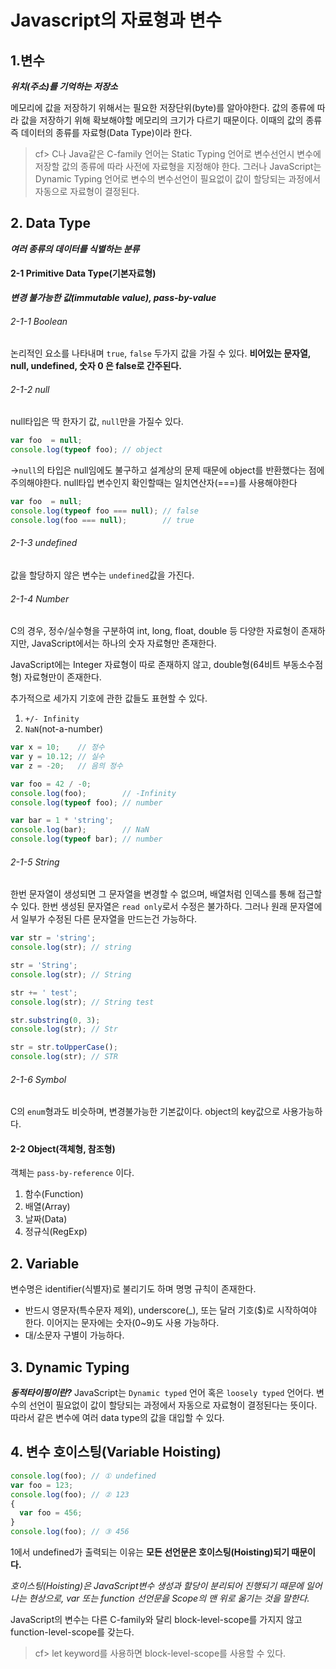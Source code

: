 # Javascript의 자료형과 변수

## 1.변수
***위치(주소)를 기억하는 저장소***

메모리에 값을 저장하기 위해서는 필요한 저장단위(byte)를 알아야한다.
값의 종류에 따라 값을 저장하기 위해 확보해야할 메모리의 크기가 다르기 때문이다. 이때의 값의 종류 즉 데이터의 종류를 자료형(Data Type)이라 한다.

> cf> C나 Java같은 C-family 언어는 Static Typing 언어로 변수선언시 변수에 저장할 값의 종류에 따라 사전에 자료형을 지정해야 한다.
> 그러나 JavaScript는 Dynamic Typing 언어로 변수의 변수선언이 필요없이 값이 할당되는 과정에서 자동으로 자료형이 결정된다.

## 2. Data Type
***여러 종류의 데이터를 식별하는 분류***

#### 2-1 Primitive Data Type(기본자료형)
***변경 불가능한 값(immutable value), pass-by-value***

###### 2-1-1 Boolean
논리적인 요소를 나타내며 `true`, `false` 두가지 값을 가질 수 있다.
**비어있는 문자열, null, undefined, 숫자 0 은 false로 간주된다.**

###### 2-1-2 null
null타입은 딱 한자기 값, `null`만을 가질수 있다.

```javascript
var foo  = null;
console.log(typeof foo); // object
```
->`null`의 타입은 null임에도 불구하고 설계상의 문제 때문에 object를 반환했다는 점에 주의해야한다. null타입 변수인지 확인할때는 일치연산자(===)를 사용해야한다
```javascript
var foo  = null;
console.log(typeof foo === null); // false
console.log(foo === null);        // true
```

###### 2-1-3 undefined
값을 할당하지 않은 변수는 `undefined`값을 가진다.

###### 2-1-4 Number
C의 경우, 정수/실수형을 구분하여 int, long, float, double 등 다양한 자료형이 존재하지만, JavaScript에서는 하나의 숫자 자료형만 존재한다.

JavaScript에는 Integer 자료형이 따로 존재하지 않고, double형(64비트 부동소수점 형) 자료형만이 존재한다.

추가적으로 세가지 기호에 관한 값들도 표현할 수 있다.
1. `+/- Infinity`
2. `NaN`(not-a-number)

```javascript
var x = 10;    // 정수
var y = 10.12; // 실수
var z = -20;   // 음의 정수

var foo = 42 / -0;
console.log(foo);        // -Infinity
console.log(typeof foo); // number

var bar = 1 * 'string';
console.log(bar);        // NaN
console.log(typeof bar); // number
```

###### 2-1-5 String
한번 문자열이 생성되면 그 문자열을 변경할 수 없으며, 배열처럼 인덱스를 통해 접근할 수 있다.
한번 생성된 문자열은 `read only`로서 수정은 불가하다. 그러나 원래 문자열에서 일부가 수정된 다른 문자열을 만드는건 가능하다.
```javascript
var str = 'string';
console.log(str); // string

str = 'String';
console.log(str); // String

str += ' test';
console.log(str); // String test

str.substring(0, 3);
console.log(str); // Str

str = str.toUpperCase();
console.log(str); // STR
```

###### 2-1-6 Symbol
C의 `enum`형과도 비슷하며, 변경불가능한 기본값이다. object의 key값으로 사용가능하다.

#### 2-2 Object(객체형, 참조형)
객체는 `pass-by-reference` 이다.
1. 함수(Function)
2. 배열(Array)
3. 날짜(Data)
4. 정규식(RegExp)

## 2. Variable
변수명은 identifier(식별자)로 불리기도 하며 명명 규칙이 존재한다.
* 반드시 영문자(특수문자 제외), underscore(_), 또는 달러 기호($)로 시작하여야 한다. 이어지는 문자에는 숫자(0~9)도 사용 가능하다.
* 대/소문자 구별이 가능하다.

## 3. Dynamic Typing
***동적타이핑이란?***
JavaScript는 `Dynamic typed` 언어 혹은 `loosely typed` 언어다.
변수의 선언이 필요없이 값이 할당되는 과정에서 자동으로 자료형이 결정된다는 뜻이다.
따라서 같은 변수에 여러 data type의 값을 대입할 수 있다.

## 4. 변수 호이스팅(Variable Hoisting)
```javascript
console.log(foo); // ① undefined
var foo = 123;
console.log(foo); // ② 123
{
  var foo = 456;
}
console.log(foo); // ③ 456
```
1에서 undefined가 출력되는 이유는 **모든 선언문은 호이스팅(Hoisting)되기 때문이다.**

*호이스팅(Hoisting)은 JavaScript변수 생성과 할당이 분리되어 진행되기 때문에 일어나는 현상으로, var 또는 function 선언문을 Scope의 맨 위로 옮기는 것을 말한다.*

JavaScript의 변수는 다른 C-family와 달리 block-level-scope를 가지지 않고 function-level-scope를 갖는다.
>cf> let keyword를 사용하면 block-level-scope를 사용할 수 있다.